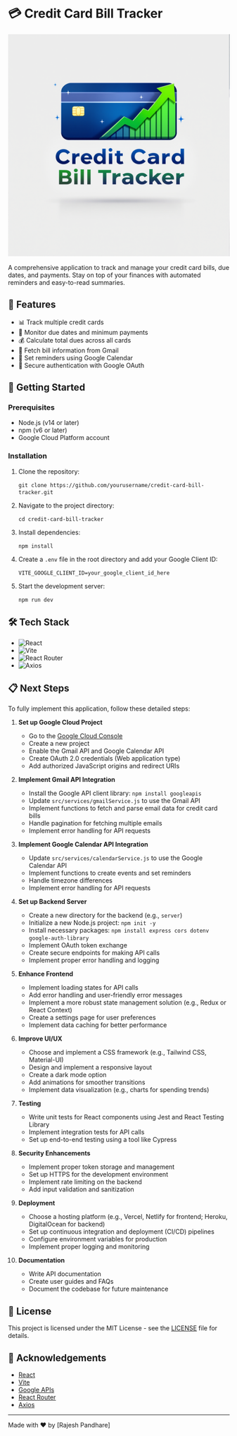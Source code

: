 # 💳 Credit Card Bill Tracker

![Credit Card Bill Tracker](CCBillTracker.jpeg)

A comprehensive application to track and manage your credit card bills, due dates, and payments. Stay on top of your finances with automated reminders and easy-to-read summaries.

## 🌟 Features

- 📊 Track multiple credit cards
- 📅 Monitor due dates and minimum payments
- 💰 Calculate total dues across all cards
- 📧 Fetch bill information from Gmail
- 🔔 Set reminders using Google Calendar
- 🔐 Secure authentication with Google OAuth

## 🚀 Getting Started

### Prerequisites

- Node.js (v14 or later)
- npm (v6 or later)
- Google Cloud Platform account

### Installation

1. Clone the repository:
   ```
   git clone https://github.com/yourusername/credit-card-bill-tracker.git
   ```

2. Navigate to the project directory:
   ```
   cd credit-card-bill-tracker
   ```

3. Install dependencies:
   ```
   npm install
   ```

4. Create a `.env` file in the root directory and add your Google Client ID:
   ```
   VITE_GOOGLE_CLIENT_ID=your_google_client_id_here
   ```

5. Start the development server:
   ```
   npm run dev
   ```

## 🛠️ Tech Stack

- ![React](https://img.shields.io/badge/React-20232A?style=for-the-badge&logo=react&logoColor=61DAFB)
- ![Vite](https://img.shields.io/badge/Vite-B73BFE?style=for-the-badge&logo=vite&logoColor=FFD62E)
- ![React Router](https://img.shields.io/badge/React_Router-CA4245?style=for-the-badge&logo=react-router&logoColor=white)
- ![Axios](https://img.shields.io/badge/Axios-5A29E4?style=for-the-badge&logo=axios&logoColor=white)

## 📋 Next Steps

To fully implement this application, follow these detailed steps:

1. **Set up Google Cloud Project**
   - Go to the [Google Cloud Console](https://console.cloud.google.com/)
   - Create a new project
   - Enable the Gmail API and Google Calendar API
   - Create OAuth 2.0 credentials (Web application type)
   - Add authorized JavaScript origins and redirect URIs

2. **Implement Gmail API Integration**
   - Install the Google API client library: `npm install googleapis`
   - Update `src/services/gmailService.js` to use the Gmail API
   - Implement functions to fetch and parse email data for credit card bills
   - Handle pagination for fetching multiple emails
   - Implement error handling for API requests

3. **Implement Google Calendar API Integration**
   - Update `src/services/calendarService.js` to use the Google Calendar API
   - Implement functions to create events and set reminders
   - Handle timezone differences
   - Implement error handling for API requests

4. **Set up Backend Server**
   - Create a new directory for the backend (e.g., `server`)
   - Initialize a new Node.js project: `npm init -y`
   - Install necessary packages: `npm install express cors dotenv google-auth-library`
   - Implement OAuth token exchange
   - Create secure endpoints for making API calls
   - Implement proper error handling and logging

5. **Enhance Frontend**
   - Implement loading states for API calls
   - Add error handling and user-friendly error messages
   - Implement a more robust state management solution (e.g., Redux or React Context)
   - Create a settings page for user preferences
   - Implement data caching for better performance

6. **Improve UI/UX**
   - Choose and implement a CSS framework (e.g., Tailwind CSS, Material-UI)
   - Design and implement a responsive layout
   - Create a dark mode option
   - Add animations for smoother transitions
   - Implement data visualization (e.g., charts for spending trends)

7. **Testing**
   - Write unit tests for React components using Jest and React Testing Library
   - Implement integration tests for API calls
   - Set up end-to-end testing using a tool like Cypress

8. **Security Enhancements**
   - Implement proper token storage and management
   - Set up HTTPS for the development environment
   - Implement rate limiting on the backend
   - Add input validation and sanitization

9. **Deployment**
   - Choose a hosting platform (e.g., Vercel, Netlify for frontend; Heroku, DigitalOcean for backend)
   - Set up continuous integration and deployment (CI/CD) pipelines
   - Configure environment variables for production
   - Implement proper logging and monitoring

10. **Documentation**
    - Write API documentation
    - Create user guides and FAQs
    - Document the codebase for future maintenance

## 📄 License

This project is licensed under the MIT License - see the [LICENSE](LICENSE) file for details.

## 🙏 Acknowledgements

- [React](https://reactjs.org/)
- [Vite](https://vitejs.dev/)
- [Google APIs](https://developers.google.com/apis-explorer)
- [React Router](https://reactrouter.com/)
- [Axios](https://axios-http.com/)

---

Made with ❤️ by [Rajesh Pandhare]
